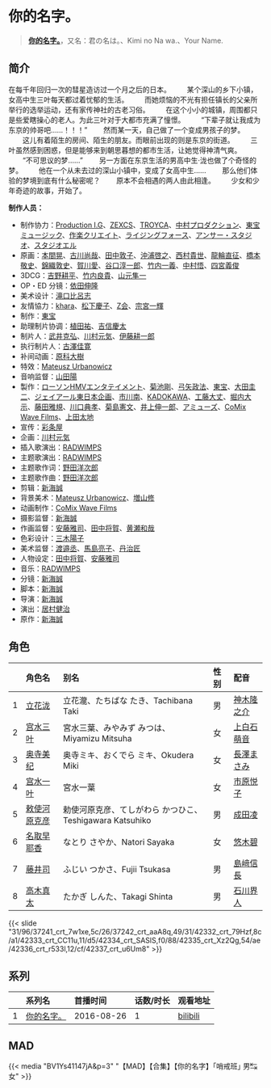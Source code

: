 # 你的名字。


> <u>**[你的名字。](https://bgm.tv/subject/160209)**</u>，又名：君の名は。、Kimi no Na wa.、Your Name.

## 简介

在每千年回归一次的彗星造访过一个月之后的日本。
　　某个深山的乡下小镇，女高中生三叶每天都过着忧郁的生活。
　　而她烦恼的不光有担任镇长的父亲所举行的选举运动，还有家传神社的古老习俗。
　　在这个小小的城镇，周围都只是些爱瞎操心的老人。为此三叶对于大都市充满了憧憬。
　　“下辈子就让我成为东京的帅哥吧……！！！”
　　然而某一天，自己做了一个变成男孩子的梦。
　　这儿有着陌生的房间、陌生的朋友。而眼前出现的则是东京的街道。
　　三叶虽然感到困惑，但是能够来到朝思暮想的都市生活，让她觉得神清气爽。
　　“不可思议的梦……”
　　另一方面在东京生活的男高中生·泷也做了个奇怪的梦。
　　他在一个从未去过的深山小镇中，变成了女高中生……
　　那么他们体验的梦境到底有什么秘密呢？
　　原本不会相遇的两人由此相逢。
　　少女和少年奇迹的故事，开始了。

**制作人员：**
- 制作协力：[Production I.G](https://bgm.tv/person/1286)、[ZEXCS](https://bgm.tv/person/6073)、[TROYCA](https://bgm.tv/person/13989)、[中村プロダクション](https://bgm.tv/person/39106)、[東宝ミュージック](https://bgm.tv/person/412)、[作楽クリエイト](https://bgm.tv/person/26975)、[ライジングフォース](https://bgm.tv/person/19238)、[アンサー・スタジオ](https://bgm.tv/person/3192)、[スタジオエル](https://bgm.tv/person/42980)
- 原画：[本間晃](https://bgm.tv/person/11790)、[古川尚哉](https://bgm.tv/person/12503)、[田中敦子](https://bgm.tv/person/11679)、[沖浦啓之](https://bgm.tv/person/2061)、[西村貴世](https://bgm.tv/person/3218)、[龍輪直征](https://bgm.tv/person/6756)、[橋本敬史](https://bgm.tv/person/3426)、[錦織敦史](https://bgm.tv/person/3223)、[賀川愛](https://bgm.tv/person/2068)、[谷口淳一郎](https://bgm.tv/person/3063)、[竹内一義](https://bgm.tv/person/3191)、[中村悟](https://bgm.tv/person/1386)、[四宮義俊](https://bgm.tv/person/35759)
- 3DCG：[吉野耕平](https://bgm.tv/person/45616)、[竹内良貴](https://bgm.tv/person/32028)、[山元隼一](https://bgm.tv/person/33400)
- OP・ED 分镜：[依田伸隆](https://bgm.tv/person/28648)
- 美术设计：[滝口比呂志](https://bgm.tv/person/9775)
- 友情協力：[khara](https://bgm.tv/person/7444)、[松下慶子](https://bgm.tv/person/33550)、[Z会](https://bgm.tv/person/49990)、[宗宮一輝](https://bgm.tv/person/58895)
- 制作：[東宝](https://bgm.tv/person/985)
- 助理制片协调：[植田祐](https://bgm.tv/person/56247)、[吉信慶太](https://bgm.tv/person/54079)
- 制片人：[武井克弘](https://bgm.tv/person/50043)、[川村元気](https://bgm.tv/person/25912)、[伊藤耕一郎](https://bgm.tv/person/27963)
- 执行制片人：[古澤佳寛](https://bgm.tv/person/31643)
- 补间动画：[原科大樹](https://bgm.tv/person/29954)
- 特效：[Mateusz Urbanowicz](https://bgm.tv/person/58044)
- 音响监督：[山田陽](https://bgm.tv/person/14196)
- 製作：[ローソンHMVエンタテイメント](https://bgm.tv/person/50744)、[菊池剛](https://bgm.tv/person/34847)、[弓矢政法](https://bgm.tv/person/37840)、[東宝](https://bgm.tv/person/985)、[大田圭二](https://bgm.tv/person/40126)、[ジェイアール東日本企画](https://bgm.tv/person/48406)、[市川南](https://bgm.tv/person/21750)、[KADOKAWA](https://bgm.tv/person/19306)、[工藤大丈](https://bgm.tv/person/18957)、[堀内大示](https://bgm.tv/person/18956)、[藤田雅規](https://bgm.tv/person/57803)、[川口典孝](https://bgm.tv/person/35539)、[菊島憲文](https://bgm.tv/person/35942)、[井上伸一郎](https://bgm.tv/person/2960)、[アミューズ](https://bgm.tv/person/1214)、[CoMix Wave Films](https://bgm.tv/person/2153)、[上田太地](https://bgm.tv/person/64479)
- 宣传：[彩条屋](https://bgm.tv/person/32142)
- 企画：[川村元気](https://bgm.tv/person/25912)
- 插入歌演出：[RADWIMPS](https://bgm.tv/person/22746)
- 主题歌演出：[RADWIMPS](https://bgm.tv/person/22746)
- 主题歌作词：[野田洋次郎](https://bgm.tv/person/24948)
- 主题歌作曲：[野田洋次郎](https://bgm.tv/person/24948)
- 剪辑：[新海誠](https://bgm.tv/person/2064)
- 背景美术：[Mateusz Urbanowicz](https://bgm.tv/person/58044)、[増山修](https://bgm.tv/person/21629)
- 动画制作：[CoMix Wave Films](https://bgm.tv/person/2153)
- 摄影监督：[新海誠](https://bgm.tv/person/2064)
- 作画监督：[安藤雅司](https://bgm.tv/person/1592)、[田中将賀](https://bgm.tv/person/3269)、[黄瀬和哉](https://bgm.tv/person/1192)
- 色彩设计：[三木陽子](https://bgm.tv/person/25277)
- 美术监督：[渡邉丞](https://bgm.tv/person/25276)、[馬島亮子](https://bgm.tv/person/25275)、[丹治匠](https://bgm.tv/person/12204)
- 人物设定：[田中将賀](https://bgm.tv/person/3269)、[安藤雅司](https://bgm.tv/person/1592)
- 音乐：[RADWIMPS](https://bgm.tv/person/22746)
- 分镜：[新海誠](https://bgm.tv/person/2064)
- 脚本：[新海誠](https://bgm.tv/person/2064)
- 导演：[新海誠](https://bgm.tv/person/2064)
- 演出：[居村健治](https://bgm.tv/person/15786)
- 原作：[新海誠](https://bgm.tv/person/2064)

## 角色

|     |   角色名   |   别名  | 性别 |  配音  |
|:--- |:------  |:----      |:---  |:--   |
| 1 | [立花泷](https://bgm.tv/character/37241) | 立花瀧、たちばな たき、Tachibana Taki | 男 | [神木隆之介](https://bgm.tv/person/10972) |
| 2 | [宫水三叶](https://bgm.tv/character/37242) | 宮水三葉、みやみず みつは、Miyamizu Mitsuha | 女 | [上白石萌音](https://bgm.tv/person/20693) |
| 3 | [奥寺美纪](https://bgm.tv/character/42332) | 奥寺ミキ、おくでら ミキ、Okudera Miki | 女 | [長澤まさみ](https://bgm.tv/person/4966) |
| 4 | [宫水一叶](https://bgm.tv/character/42333) | 宮水一葉 | 女 | [市原悦子](https://bgm.tv/person/5680) |
| 5 | [敕使河原克彦](https://bgm.tv/character/42334) | 勅使河原克彦、てしがわら かつひこ、Teshigawara Katsuhiko | 男 | [成田凌](https://bgm.tv/person/23963) |
| 6 | [名取早耶香](https://bgm.tv/character/42335) | なとり さやか、Natori Sayaka | 女 | [悠木碧](https://bgm.tv/person/5076) |
| 7 | [藤井司](https://bgm.tv/character/42336) | ふじい つかさ、Fujii Tsukasa | 男 | [島﨑信長](https://bgm.tv/person/7392) |
| 8 | [高木真太](https://bgm.tv/character/42337) | たかぎ しんた、Takagi Shinta | 男 | [石川界人](https://bgm.tv/person/9953) |

{{< slide "31/96/37241_crt_7w1xe,5c/26/37242_crt_aaA8q,49/31/42332_crt_79Hzf,8c/a1/42333_crt_CC11u,11/d5/42334_crt_SASlS,f0/88/42335_crt_Xz2Qg,54/ae/42336_crt_r533l,12/cf/42337_crt_u6Um8" >}}

## 系列

|     |   系列名   |   首播时间  | 话数/时长  | 观看地址 |
|:---  |:------    |:----      |:---       |:---  |
| 1 |[你的名字。](https://bgm.tv/subject/160209)| 2016-08-26 | 1 | [bilibili](https://www.bilibili.com/bangumi/play/ep118250)  |


## MAD

{{< media  "BV1Ys41147jA&p=3"
"【MAD】【合集】【你的名字】「哨戒班｣ 男↹女"  >}}
